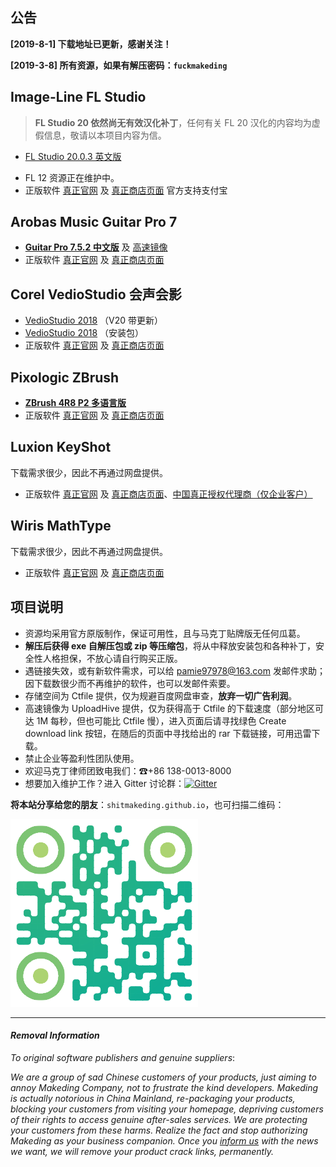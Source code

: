 ## 公告

**[2019-8-1] 下载地址已更新，感谢关注！**

**[2019-3-8] 所有资源，如果有解压密码：`fuckmakeding`**

## Image-Line FL Studio

> **FL Studio 20 依然尚无有效汉化补丁**，任何有关 FL 20 汉化的内容均为虚假信息，敬请以本项目内容为信。

  <!-- - [**FL Studio 20.1.1 英文版**](http://u19300650.ctfile.net/fs/19300650-335353272)-->
  - [FL Studio 20.0.3 英文版](http://u19300650.ctfile.net/fs/19300650-390956192)
  <!-- - [FL Studio 12.3 汉化版](http://t.cn/E58cRKl) （第三方提供）-->
  - FL 12 资源正在维护中。
  - 正版软件 [真正官网](https://www.image-line.com/flstudio/) 及 [真正商店页面](https://support.image-line.com/jshop/shop.php) 官方支持支付宝

## Arobas Music Guitar Pro 7

  - [**Guitar Pro 7.5.2 中文版**](http://u19300650.ctfile.net/fs/19300650-390964065) 及 [高速镜像](http://uploadhive.com/cztgbf5bph7n.htm)
  - 正版软件 [真正官网](https://www.guitar-pro.com/en/index.php) 及 [真正商店页面](https://www.guitar-pro.com/en/index.php?pg=products)

## Corel VedioStudio 会声会影

  - [VedioStudio 2018](https://freeshadow-my.sharepoint.com/personal/eagle_abcda_tech/_layouts/15/download.aspx?e=4sG2OZ&share=EWLzkehwHydJs1DckyugNhIBao-GMBz7rC3tc-Yz8rOQRw) （V20 带更新）
  - [VedioStudio 2018](https://freeshadow-my.sharepoint.com/personal/eagle_abcda_tech/_layouts/15/download.aspx?e=Dmtayj&share=ESASipNydMBPtRDLhvLUp5wBOnMOh70477YTT6DWaWbw7w) （安装包）
  - 正版软件 [真正官网](https://www.videostudiopro.com/tw/) 及 [真正商店页面](https://www.videostudiopro.com/tw/products/videostudio/)

## Pixologic ZBrush

  - [**ZBrush 4R8 P2 多语言版**](http://u19300650.ctfile.net/fs/19300650-332478316)
  - 正版软件 [真正官网](http://pixologic.com/) 及 [真正商店页面](https://store.pixologic.com/)

## Luxion KeyShot

  下载需求很少，因此不再通过网盘提供。
  - 正版软件 [真正官网](https://www.keyshot.com/) 及 [真正商店页面](https://buy.keyshot.com/)、[中国真正授权代理商（仅企业客户）](http://www.iristechchina.com/)

## Wiris MathType

  下载需求很少，因此不再通过网盘提供。
  - 正版软件 [真正官网](http://www.wiris.com/mathtype) 及 [真正商店页面](http://www.wiris.com/en/store)

## 项目说明

- 资源均采用官方原版制作，保证可用性，且与马克丁贴牌版无任何瓜葛。
- **解压后获得 exe 自解压包或 zip 等压缩包**，将从中释放安装包和各种补丁，安全性人格担保，不放心请自行购买正版。
- 遇链接失效，或有新软件需求，可以给 [pamie97978@163.com](mailto:pamie97978@163.com) 发邮件求助；因下载数很少而不再维护的软件，也可以发邮件索要。
- 存储空间为 Ctfile 提供，仅为规避百度网盘审查，**放弃一切广告利润**。
- 高速镜像为 UploadHive 提供，仅为获得高于 Ctfile 的下载速度（部分地区可达 1M 每秒，但也可能比 Ctfile 慢），进入页面后请寻找绿色 Create download link 按钮，在随后的页面中寻找给出的 rar 下载链接，可用迅雷下载。
- 禁止企业等盈利性团队使用。
- 欢迎马克丁律师团致电我们：☎+86 138-0013-8000
- 想要加入维护工作？进入 Gitter 讨论群：[![Gitter](https://badges.gitter.im/antimakeding/community.svg)](https://gitter.im/antimakeding/community?utm_source=badge&utm_medium=badge&utm_campaign=pr-badge&utm_content=body_badge)

**将本站分享给您的朋友**：`shitmakeding.github.io`，也可扫描二维码：

![二维码未能加载，可分享网址~](LDQR.png)

------

#### *Removal Information*

*To original software publishers and genuine suppliers*:

*We are a group of sad Chinese customers of your products, just aiming to annoy Makeding Company, not to frustrate the kind developers. Makeding is actually notorious in China Mainland, re-packaging your products, blocking your customers from visiting your homepage, depriving customers of their rights to access genuine after-sales services. We are protecting your customers from these harms. Realize the fact and stop authorizing Makeding as your business companion. Once you [inform us](mailto:pamie97978@163.com) with the news we want, we will remove your product crack links, permanently.*
